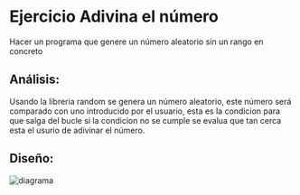 # Ejercicio Adivina el número 
Hacer un programa que genere un número aleatorio sin un rango en concreto

## Análisis:
Usando la libreria random se genera un número aleatorio, este número será comparado con uno introducido por el usuario, esta es la condicion para que salga del bucle si la condicion no se cumple 
se evalua que tan cerca esta el usurio de adivinar el número.

## Diseño:
![diagrama](diagrama_adivina_número.png)
